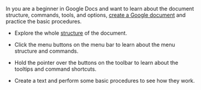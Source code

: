 In you are a beginner in Google Docs and want to learn about the document structure, commands, tools, and options, <a href="http://127.0.0.1:8000/src/create_docs/create/">create a Google document</a> and practice the basic procedures.

- Explore the whole <a href="http://127.0.0.1:8000/src/google_docs_structure/structure/">structure</a> of the document.

- Click the menu buttons on the menu bar to learn about the menu structure and commands.

- Hold the pointer over the buttons on the toolbar to learn about the tooltips and command shortcuts.

- Create a text and perform some basic procedures to see how they work.
